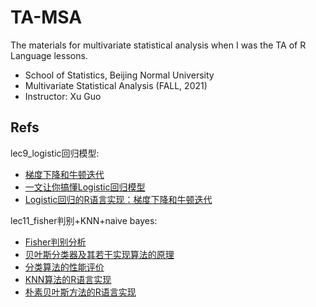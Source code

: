 # TA-MSA
The materials for multivariate statistical analysis when I was the TA of R Language lessons.

- School of Statistics, Beijing Normal University
- Multivariate Statistical Analysis (FALL, 2021)
- Instructor: Xu Guo

## Refs
lec9_logistic回归模型:
- [梯度下降和牛顿迭代](https://mp.weixin.qq.com/s?__biz=MzI3NzE3NDAxMg==&mid=2247486414&idx=1&sn=7719838453d18d887357a30a7cc8333c&chksm=eb6b085ddc1c814bff0274a7aae4b26af7578736157f47bc7b3f6383bf1804471e893ecff3af&mpshare=1&scene=23&srcid=1110nnHi5RJditqJ91MEM3nc&sharer_sharetime=1636516416526&sharer_shareid=b8f1518638b19f3e84add00d7ea4e422%23rd)
- [一文让你搞懂Logistic回归模型](https://mp.weixin.qq.com/s?__biz=MzI3NzE3NDAxMg==&mid=2247485328&idx=1&sn=4cbb9c77b5aa3b1b4c0073d8653d4db5&chksm=eb6b0403dc1c8d15de228a3282e37b008f82e5c9229275d13432cb9990f503d4fad2df9ebcf5&mpshare=1&scene=23&srcid=11109HOgq63KLwvrLm92nSn4&sharer_sharetime=1636516390937&sharer_shareid=b8f1518638b19f3e84add00d7ea4e422%23rd)
- [Logistic回归的R语言实现：梯度下降和牛顿迭代](https://mp.weixin.qq.com/s?__biz=MzI3NzE3NDAxMg==&mid=2247485272&idx=1&sn=63eb619e1c384fc0af0b8cac2f255fc7&chksm=eb6b04cbdc1c8ddde2de923fc29f3741d7d81a6173d95287ed9feac76491eee7ddf8637ba921&mpshare=1&scene=23&srcid=1110IFeIU93ScRysECMmenJY&sharer_sharetime=1636516324230&sharer_shareid=b8f1518638b19f3e84add00d7ea4e422%23rd)

lec11_fisher判别+KNN+naive bayes: 
- [Fisher判别分析](https://mp.weixin.qq.com/s/bSYp8ZUCxirpi3tBd05zxQ)
- [贝叶斯分类器及其若干实现算法的原理](https://mp.weixin.qq.com/s?__biz=MzI3NzE3NDAxMg==&mid=2247485004&idx=1&sn=729af4839284450f277f56e178fdead3&scene=21#wechat_redirect)
- [分类算法的性能评价](https://mp.weixin.qq.com/s?__biz=MzI3NzE3NDAxMg==&mid=2247485186&idx=1&sn=9d3a605a52a7ac415788179543e32168&chksm=eb6b0491dc1c8d87d6526677be74af5ecb4d86ad1a8d04083c5813b3186c7a0b2bbbf7ef72ef&scene=178&cur_album_id=1594387292452929538#rd)
- [KNN算法的R语言实现](https://mp.weixin.qq.com/s?__biz=MzI3NzE3NDAxMg==&mid=2247485066&idx=1&sn=b111f7804dbdd476b782a80715e89218&chksm=eb6b0519dc1c8c0f3cf39f5e5818d56e476c07d4c6d34981e45e2799cdf61f1f1c9d2f70380a&scene=178&cur_album_id=1594387292452929538#rd)
- [朴素贝叶斯方法的R语言实现](https://mp.weixin.qq.com/s?__biz=MzI3NzE3NDAxMg==&mid=2247485201&idx=1&sn=fd92a9b25b9c375ded1038422caaad01&chksm=eb6b0482dc1c8d941b16f8e729327d3ca1a7f85110c003913cbbb04efeef1d3c9cc15e64248e&scene=178&cur_album_id=1594387292452929538#rd)

